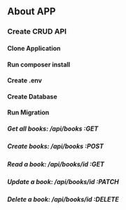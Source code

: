 ## About APP

<h3>Create CRUD API</h3>

#### Clone Application
#### Run composer install
#### Create .env
#### Create Database
#### Run Migration
##### Get all books: /api/books :GET
##### Create books: /api/books :POST
##### Read a book: /api/books/id :GET
##### Update a book: /api/books/id :PATCH
##### Delete a book: /api/books/id :DELETE

